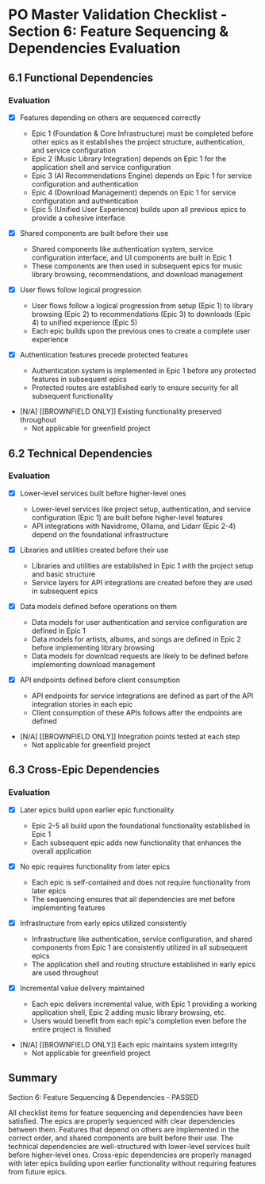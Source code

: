 # PO Master Validation Checklist - Section 6: Feature Sequencing & Dependencies Evaluation

## 6.1 Functional Dependencies

### Evaluation
- [x] Features depending on others are sequenced correctly
  - Epic 1 (Foundation & Core Infrastructure) must be completed before other epics as it establishes the project structure, authentication, and service configuration
  - Epic 2 (Music Library Integration) depends on Epic 1 for the application shell and service configuration
  - Epic 3 (AI Recommendations Engine) depends on Epic 1 for service configuration and authentication
  - Epic 4 (Download Management) depends on Epic 1 for service configuration and authentication
  - Epic 5 (Unified User Experience) builds upon all previous epics to provide a cohesive interface

- [x] Shared components are built before their use
  - Shared components like authentication system, service configuration interface, and UI components are built in Epic 1
  - These components are then used in subsequent epics for music library browsing, recommendations, and download management

- [x] User flows follow logical progression
  - User flows follow a logical progression from setup (Epic 1) to library browsing (Epic 2) to recommendations (Epic 3) to downloads (Epic 4) to unified experience (Epic 5)
  - Each epic builds upon the previous ones to create a complete user experience

- [x] Authentication features precede protected features
  - Authentication system is implemented in Epic 1 before any protected features in subsequent epics
  - Protected routes are established early to ensure security for all subsequent functionality

- [N/A] [[BROWNFIELD ONLY]] Existing functionality preserved throughout
  - Not applicable for greenfield project

## 6.2 Technical Dependencies

### Evaluation
- [x] Lower-level services built before higher-level ones
  - Lower-level services like project setup, authentication, and service configuration (Epic 1) are built before higher-level features
  - API integrations with Navidrome, Ollama, and Lidarr (Epic 2-4) depend on the foundational infrastructure

- [x] Libraries and utilities created before their use
  - Libraries and utilities are established in Epic 1 with the project setup and basic structure
  - Service layers for API integrations are created before they are used in subsequent epics

- [x] Data models defined before operations on them
  - Data models for user authentication and service configuration are defined in Epic 1
  - Data models for artists, albums, and songs are defined in Epic 2 before implementing library browsing
  - Data models for download requests are likely to be defined before implementing download management

- [x] API endpoints defined before client consumption
  - API endpoints for service integrations are defined as part of the API integration stories in each epic
  - Client consumption of these APIs follows after the endpoints are defined

- [N/A] [[BROWNFIELD ONLY]] Integration points tested at each step
  - Not applicable for greenfield project

## 6.3 Cross-Epic Dependencies

### Evaluation
- [x] Later epics build upon earlier epic functionality
  - Epic 2-5 all build upon the foundational functionality established in Epic 1
  - Each subsequent epic adds new functionality that enhances the overall application

- [x] No epic requires functionality from later epics
  - Each epic is self-contained and does not require functionality from later epics
  - The sequencing ensures that all dependencies are met before implementing features

- [x] Infrastructure from early epics utilized consistently
  - Infrastructure like authentication, service configuration, and shared components from Epic 1 are consistently utilized in all subsequent epics
  - The application shell and routing structure established in early epics are used throughout

- [x] Incremental value delivery maintained
  - Each epic delivers incremental value, with Epic 1 providing a working application shell, Epic 2 adding music library browsing, etc.
  - Users would benefit from each epic's completion even before the entire project is finished

- [N/A] [[BROWNFIELD ONLY]] Each epic maintains system integrity
  - Not applicable for greenfield project

## Summary

Section 6: Feature Sequencing & Dependencies - PASSED

All checklist items for feature sequencing and dependencies have been satisfied. The epics are properly sequenced with clear dependencies between them. Features that depend on others are implemented in the correct order, and shared components are built before their use. The technical dependencies are well-structured with lower-level services built before higher-level ones. Cross-epic dependencies are properly managed with later epics building upon earlier functionality without requiring features from future epics.
